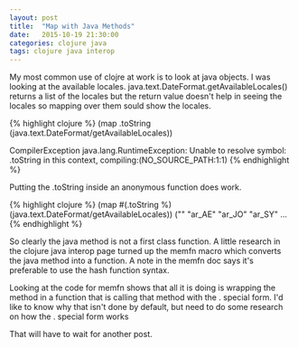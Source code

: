```yaml
---
layout: post
title:  "Map with Java Methods"
date:   2015-10-19 21:30:00
categories: clojure java 
tags: clojure java interop
---
```

My most common use of clojre at work is to look at java objects.  I was looking at the available locales.  java.text.DateFormat.getAvailableLocales() returns a list of the locales but the return value doesn't help in seeing the locales so mapping over them sould show the locales.

{% highlight clojure %}
(map .toString (java.text.DateFormat/getAvailableLocales))

CompilerException java.lang.RuntimeException: Unable to resolve symbol: .toString in this context, compiling:(NO_SOURCE_PATH:1:1)
{% endhighlight %}

Putting the .toString inside an anonymous function does work.

{% highlight clojure %}
(map #(.toString %) (java.text.DateFormat/getAvailableLocales))
("" "ar_AE" "ar_JO" "ar_SY" ...
{% endhighlight %}

So clearly the java method is not a first class function. A little research in the clojure java interop page turned up the memfn macro which converts the java method into a function.  A note in the memfn doc says it's preferable to use the hash function syntax.

Looking at the code for memfn shows that all it is doing is wrapping the method in a function that is calling that method with the . special form.  I'd like to know why that isn't done by default, but need to do some research on how the . special form works

That will have to wait for another post.

